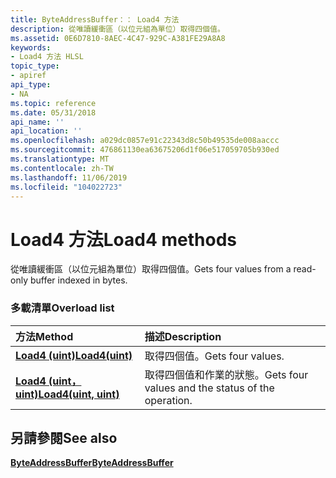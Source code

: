 ```yaml
---
title: ByteAddressBuffer：： Load4 方法
description: 從唯讀緩衝區（以位元組為單位）取得四個值。
ms.assetid: 0E6D7810-8AEC-4C47-929C-A381FE29A8A8
keywords:
- Load4 方法 HLSL
topic_type:
- apiref
api_type:
- NA
ms.topic: reference
ms.date: 05/31/2018
api_name: ''
api_location: ''
ms.openlocfilehash: a029dc0857e91c22343d8c50b49535de008aaccc
ms.sourcegitcommit: 476861130ea63675206d1f06e517059705b930ed
ms.translationtype: MT
ms.contentlocale: zh-TW
ms.lasthandoff: 11/06/2019
ms.locfileid: "104022723"
---
```

# <a name="load4-methods"></a><span data-ttu-id="5cfd3-104">Load4 方法</span><span class="sxs-lookup"><span data-stu-id="5cfd3-104">Load4 methods</span></span>

<span data-ttu-id="5cfd3-105">從唯讀緩衝區（以位元組為單位）取得四個值。</span><span class="sxs-lookup"><span data-stu-id="5cfd3-105">Gets four values from a read-only buffer indexed in bytes.</span></span>

### <a name="overload-list"></a><span data-ttu-id="5cfd3-106">多載清單</span><span class="sxs-lookup"><span data-stu-id="5cfd3-106">Overload list</span></span>



| <span data-ttu-id="5cfd3-107">方法</span><span class="sxs-lookup"><span data-stu-id="5cfd3-107">Method</span></span>                                                            | <span data-ttu-id="5cfd3-108">描述</span><span class="sxs-lookup"><span data-stu-id="5cfd3-108">Description</span></span>                                                   |
|:------------------------------------------------------------------|:--------------------------------------------------------------|
| [<span data-ttu-id="5cfd3-109">**Load4 (uint)**</span><span class="sxs-lookup"><span data-stu-id="5cfd3-109">**Load4(uint)**</span></span>](sm5-object-byteaddressbuffer-load4.md)         | <span data-ttu-id="5cfd3-110">取得四個值。</span><span class="sxs-lookup"><span data-stu-id="5cfd3-110">Gets four values.</span></span> <br/>                                 |
| [<span data-ttu-id="5cfd3-111">**Load4 (uint，uint)**</span><span class="sxs-lookup"><span data-stu-id="5cfd3-111">**Load4(uint, uint)**</span></span>](sm5-object-byteaddressbuffer-load4-2.md) | <span data-ttu-id="5cfd3-112">取得四個值和作業的狀態。</span><span class="sxs-lookup"><span data-stu-id="5cfd3-112">Gets four values and the status of the operation.</span></span> <br/> |



## <a name="see-also"></a><span data-ttu-id="5cfd3-113">另請參閱</span><span class="sxs-lookup"><span data-stu-id="5cfd3-113">See also</span></span>

<dl> <dt>

[<span data-ttu-id="5cfd3-114">**ByteAddressBuffer**</span><span class="sxs-lookup"><span data-stu-id="5cfd3-114">**ByteAddressBuffer**</span></span>](sm5-object-byteaddressbuffer.md)
</dt> </dl>

 

 






